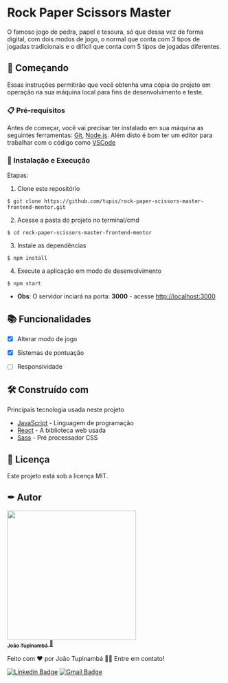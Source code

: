 # Rock Paper Scissors Master

O famoso jogo de pedra, papel e tesoura, só que dessa vez de forma digital, com dois modos de jogo, o normal que conta com 3 tipos de jogadas tradicionais e o difícil que conta com 5 tipos de jogadas diferentes.

## 🚀 Começando

Essas instruções permitirão que você obtenha uma cópia do projeto em operação na sua máquina local para fins de desenvolvimento e teste.

### 📋 Pré-requisitos

Antes de começar, você vai precisar ter instalado em sua máquina as seguintes ferramentas:
[Git](https://git-scm.com), [Node.js](https://nodejs.org/en/). 
Além disto é bom ter um editor para trabalhar com o código como [VSCode](https://code.visualstudio.com/)

### 🔧 Instalação e Execução

Etapas:

1. Clone este repositório
```
$ git clone https://github.com/tupis/rock-paper-scissors-master-frontend-mentor.git
```
2. Acesse a pasta do projeto no terminal/cmd
```
$ cd rock-paper-scissors-master-frontend-mentor
```
3. Instale as dependências
```
$ npm install
```
4. Execute a aplicação em modo de desenvolvimento
```
$ npm start
```

- **Obs**: O servidor inciará na porta: **3000** - acesse <http://localhost:3000>

## 📚 Funcionalidades

- [x] Alterar modo de jogo

- [x] Sistemas de pontuação
	
- [ ] Responsividade

## 🛠️ Construído com

Principais tecnologia usada neste projeto

* [JavaScript](https://developer.mozilla.org/pt-BR/docs/Web/JavaScript) - Linguagem de programação
* [React](https://pt-br.reactjs.org/docs/getting-started.html) - A biblioteca web usada
* [Sass](https://sass-lang.com/documentation/) - Pré processador CSS

## 📄 Licença

Este projeto está sob a licença MIT.

## ✒ Autor

<a href="https://github.com/tupis">
  <img src="https://user-images.githubusercontent.com/95971013/183971745-f895f523-b707-4811-ba0e-d81409ca2205.jpg" width="300px;" alt=""/>
 <br />
 <sub><b>João Tupinambá</b></sub>
</a> 
<a href="https://github.com/tupis" title="Github">🚀</a>

Feito com ❤️ por João Tupinambá 👋🏽 Entre em contato!

[![Linkedin Badge](https://img.shields.io/badge/-Tupi-blue?style=flat-square&logo=Linkedin&logoColor=white&link=https://www.linkedin.com/in/joaotupinamba)](https://www.linkedin.com/in/joaotupinamba/) 
[![Gmail Badge](https://img.shields.io/badge/-joaoh.tupinamba@gmail.com-c14438?style=flat-square&logo=Gmail&logoColor=white&link=mailto:tgmarinho@gmail.com)](mailto:joaoh.tupinamba@gmail.com)
